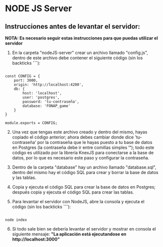 NODE JS Server
=====================

Instrucciones antes de levantar el servidor:
-----------------------------------------------

**NOTA: Es necesario seguir estas instrucciones para que puedas utilizar el servidor**

1. En la carpeta "nodeJS-server" crear un archivo llamado "config.js", dentro de este archivo debe contener
    el siguiente código (sin los backticks **```**): 

```

const CONFIG = {
    port: 3000,
    origin: 'http://localhost:4200',
    db: {
        host: 'localhost',
        user: 'postgres',
        password: 'tu-contraseña',
        database: 'FONAP_game'
    }
}

module.exports = CONFIG;

```

2. Una vez que tengas este archivo creado y dentro del mismo, hayas copiado el código anterior; ahora debes
    cambiar donde dice 'tu-contraseña' por la contraseña que le hayas puesto a tu base de datos en Postgres 
    (la contraseña debe ir entre comillas simples **''**); todo este código es utilizado por la librería
    KnexJS para conectarse a la base de datos, por lo que es necesario este paso y configurar la contraseña.

3. Dentro de la carpeta "database" hay un archivo llamado "database.sql", dentro del mismo hay el código
    SQL para crear y borrar la base de datos y las tablas.

4. Copia y ejecuta el código SQL para crear la base de datos en Postgres; después copia y ejecuta el código
    SQL para crear las tablas.

5. Para levantar el servidor con NodeJS, abre la consola y ejecuta el código (sin los backticks **```**):

```

node index

```

6. Si todo sale bien se debería levantar el servidor y mostrar en consola el siguiente mensaje:
    **"La aplicación está ejecutandose en http://localhost:3000"**
    